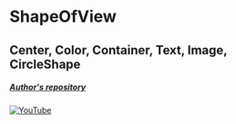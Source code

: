 # ShapeOfView
## Center, Color, Container, Text, Image, CircleShape
##### [Author's repository](https://github.com/TheTechDesigner/ShapeOfView)

[![YouTube](https://img.youtube.com/vi/AavT_kmG4m4/0.jpg)](https://youtu.be/AavT_kmG4m4 "ShapeOfView | Center, Color, Container, Text, Image, CircleShape")